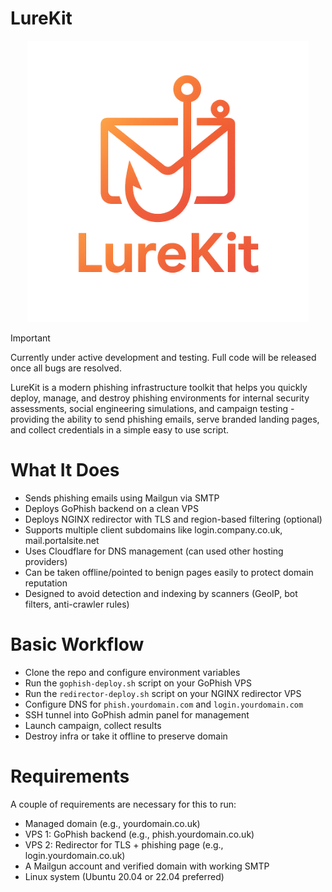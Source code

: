 # LureKit

<p align="center">
  <img src="https://raw.githubusercontent.com/JonnyPake/LureKit/refs/heads/main/images/LureKitLogo.png" alt="lurekit" width="450" height="450"/>
</p>

>[!important]
>Currently under active development and testing. Full code will be released once all bugs are resolved.

LureKit is a modern phishing infrastructure toolkit that helps you quickly deploy, manage, and destroy phishing environments for internal security assessments, social engineering simulations, and campaign testing - providing the ability to send phishing emails, serve branded landing pages, and collect credentials in a simple easy to use script.

# What It Does

- Sends phishing emails using Mailgun via SMTP
- Deploys GoPhish backend on a clean VPS
- Deploys NGINX redirector with TLS and region-based filtering (optional)
- Supports multiple client subdomains like login.company.co.uk, mail.portalsite.net
- Uses Cloudflare for DNS management (can used other hosting providers)
- Can be taken offline/pointed to benign pages easily to protect domain reputation
- Designed to avoid detection and indexing by scanners (GeoIP, bot filters, anti-crawler rules)

# Basic Workflow

- Clone the repo and configure environment variables
- Run the `gophish-deploy.sh` script on your GoPhish VPS
- Run the `redirector-deploy.sh` script on your NGINX redirector VPS
- Configure DNS for `phish.yourdomain.com` and `login.yourdomain.com`
- SSH tunnel into GoPhish admin panel for management
- Launch campaign, collect results
- Destroy infra or take it offline to preserve domain

# Requirements

A couple of requirements are necessary for this to run:

- Managed domain (e.g., yourdomain.co.uk)
- VPS 1: GoPhish backend (e.g., phish.yourdomain.co.uk)
- VPS 2: Redirector for TLS + phishing page (e.g., login.yourdomain.co.uk)
- A Mailgun account and verified domain with working SMTP
- Linux system (Ubuntu 20.04 or 22.04 preferred)

